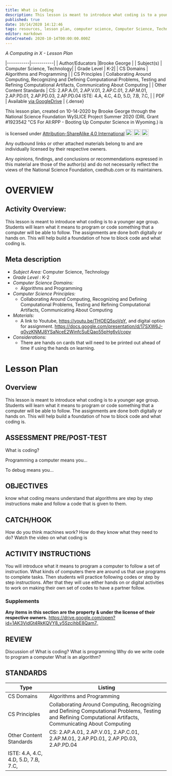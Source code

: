 ```yaml
---
title: What is Coding
description: This lesson is meant to introduce what coding is to a younger age group. Students will learn what it means to program or code something that a computer will be able to follow. The assignments are done both digitally or hands on. This will help build a foundation of how to block code and what coding is.
published: true
date: 10/14/2020 14:12:46
tags: resources, lesson plan, computer science, Computer Science, Technology 
editor: markdown
dateCreated: 2020-10-14T00:00:00.000Z
---
```

*A Computing in X - Lesson Plan*

|-----------|-----------|
| Author/Educators |Brooke George |
| Subject(s) | Computer Science, Technology|
| Grade Level | K-2|
| CS Domains | Algorithms and Programming |
| CS Principles | Collaborating Around Computing, Recognizing and Defining Computational Problems, Testing and Refining Computational Artifacts, Communicating About Computing |
| Other Content Standards | CS: 2.AP.A.01, 2.AP.V.01, 2.AP.C.01, 2.AP.M.01, 2.AP.PD.01, 2.AP.PD.03, 2.AP.PD.04
ISTE: 4.A, 4.C, 4.D, 5.D, 7.B, 7.C, | 
| PDF | Available [via GoogleDrive]() |
{.dense}






This lesson plan, created on 10-14-2020 by Brooke George through the National Science Foundation WySLICE Project Summer 2020 (DRL Grant #1923542 "CS For All:RPP - Booting Up Computer Science in Wyoming.) is  <p xmlns:cc="http://creativecommons.org/ns#" >  is licensed under <a href="http://creativecommons.org/licenses/by-sa/4.0/?ref=chooser-v1" target="_blank" rel="license noopener noreferrer" style="display:inline-block;">Attribution-ShareAlike 4.0 International<img style="height:22px!important;margin-left:3px;vertical-align:text-bottom;" src="https://mirrors.creativecommons.org/presskit/icons/cc.svg?ref=chooser-v1"><img style="height:22px!important;margin-left:3px;vertical-align:text-bottom;" src="https://mirrors.creativecommons.org/presskit/icons/by.svg?ref=chooser-v1"><img style="height:22px!important;margin-left:3px;vertical-align:text-bottom;" src="https://mirrors.creativecommons.org/presskit/icons/sa.svg?ref=chooser-v1"></a></p>


Any outbound links or other attached materials belong to and are individually licensed by their respective owners. 


Any opinions, findings, and conclusions or recommendations expressed in this material are those of the author(s) and do not necessarily reflect the views of the National Science Foundation, cxedhub.com or its maintainers.


# OVERVIEW
## Activity Overview:  
This lesson is meant to introduce what coding is to a younger age group. Students will learn what it means to program or code something that a computer will be able to follow. The assignments are done both digitally or hands on. This will help build a foundation of how to block code and what coding is.
## Meta description
+ *Subject Area:* Computer Science, Technology 
+ *Grade Level :* K-2 
+ *Computer Science Domains:*
   + Algorithms and Programming
+ *Computer Science Principles:*
   + Collaborating Around Computing, Recognizing and Defining Computational Problems, Testing and Refining Computational Artifacts, Communicating About Computing
+ *Materials:* 
   + A link to Youtube, https://youtu.be/THOEQ5soVpY, and digital option for assignment. https://docs.google.com/presentation/d/17SXW6J-q0vzKNMJ8YSaNceE2WinfcSuEQao55pHg6vI/copy
+ *Considerations:*
   + There are hands on cards that will need to be printed out ahead of time if using the hands on learning.


# Lesson Plan
## Overview
This lesson is meant to introduce what coding is to a younger age group. Students will learn what it means to program or code something that a computer will be able to follow. The assignments are done both digitally or hands on. This will help build a foundation of how to block code and what coding is.
## ASSESSMENT PRE/POST-TEST
What is coding?


Programming a computer means you…


To debug means you…
## OBJECTIVES
know what coding means
understand that algorithms are step by step instructions
make and follow a code that is given to them.


## CATCH/HOOK
How do you think machines work? How do they know what they need to do?
Watch the video on what coding is


## ACTIVITY INSTRUCTIONS
You will introduce what it means to program a computer to follow a set of instruction. What kinds of computers there are around us that use programs to complete tasks. Then students will practice following codes or step by step instructions. After that they will use either hands on or digital activities to work on making their own set of codes to have a partner follow.


### Supplements
**Any items in this section are the property & under the license of their respective owners.**
https://drive.google.com/open?id=1AK3VidGt4RkKQVY8_y5SzcihbE8Qam7_




## REVIEW
Discussion of
What is coding?
What is programming
Why do we write code to program a computer
What is an algorithm?
## STANDARDS        
| Type | Listing | 
|-----------|-----------|
| CS Domains  | Algorithms and Programming|
| CS Principles   | Collaborating Around Computing, Recognizing and Defining Computational Problems, Testing and Refining Computational Artifacts, Communicating About Computing|
| Other Content Standards | CS: 2.AP.A.01, 2.AP.V.01, 2.AP.C.01, 2.AP.M.01, 2.AP.PD.01, 2.AP.PD.03, 2.AP.PD.04
ISTE: 4.A, 4.C, 4.D, 5.D, 7.B, 7.C,  |